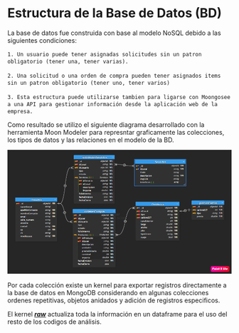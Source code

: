 # Estructura de la Base de Datos (BD)

La base de datos fue construida con base al modelo NoSQL debido a las siguientes condiciones:
    
    1. Un usuario puede tener asignadas solicitudes sin un patron obligatorio (tener una, tener varias).
    
    2. Una solicitud o una orden de compra pueden tener asignados items sin un patron obligatorio (tener uno, tener varios)
    
    3. Esta estructura puede utilizarse tambien para ligarse con Moongosee a una API para gestionar información desde la aplicación web de la empresa.
    
Como resultado se utilizo el siguiente diagrama desarrollado con la herramienta Moon Modeler para represntar graficamente las colecciones, los tipos de datos y las relaciones en el modelo de la BD.

![image.png](../recursos/diagramaEntidad-RelacionMM.png)

Por cada colección existe un kernel para exportar registros directamente a la base de datos en MongoDB considerando en algunas colecciones ordenes repetitivas, objetos anidados y adición de registros especificos.


El kernel [**_raw_**](raw.ipynb) actualiza toda la información en un dataframe para el uso del resto de los codigos de análisis.
